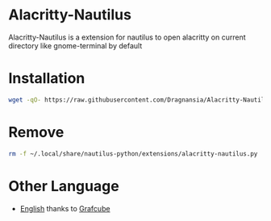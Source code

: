 # Alacritty-Nautilus
Alacritty-Nautilus is a extension for nautilus to open alacritty on current directory like gnome-terminal by default

# Installation

```sh
wget -qO- https://raw.githubusercontent.com/Dragnansia/Alacritty-Nautilus/master/install.sh | bash
```

# Remove

```sh
rm -f ~/.local/share/nautilus-python/extensions/alacritty-nautilus.py
```

# Other Language
- [English](https://github.com/Grafcube/Alacritty-Nautilus) thanks to [Grafcube](https://github.com/Grafcube)
